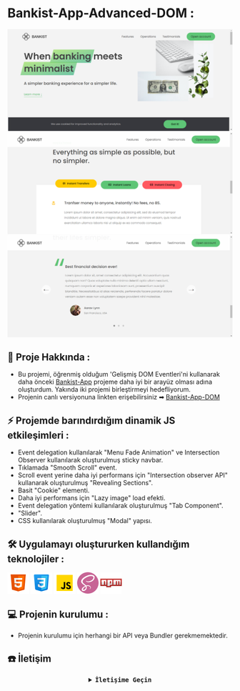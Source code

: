 # Bankist-App-Advanced-DOM :
![Bankist1](./img/Bankist1.png)
![Bankist1](./img/Bankist2.png)
![Bankist1](./img/Bankist3.png)
## 💨 Proje Hakkında :
* Bu projemi, öğrenmiş olduğum 'Gelişmiş DOM Eventleri'ni kullanarak daha önceki <a href="https://github.com/KadirKarabacak/Bankist-App">Bankist-App</a> projeme daha iyi bir arayüz olması adına oluşturdum. Yakında iki projemi birleştirmeyi hedefliyorum.
* Projenin canlı versiyonuna linkten erişebilirsiniz ➡ <a href="https://bankist-app-dom-k.netlify.app/">Bankist-App-DOM</a>

## ⚡ Projemde barındırdığım dinamik JS etkileşimleri :
* Event delegation kullanılarak "Menu Fade Animation" ve Intersection Observer kullanılarak oluşturulmuş sticky navbar.
* Tıklamada "Smooth Scroll" event.
* Scroll event yerine daha iyi performans için "Intersection observer API" kullanarak oluşturulmuş "Revealing Sections".
* Basit "Cookie" elementi.
* Daha iyi performans için "Lazy image" load efekti.
* Event delegation yöntemi kullanılarak oluşturulmuş "Tab Component".
* "Slider".
* CSS kullanılarak oluşturulmuş "Modal" yapısı.
## 🛠 Uygulamayı oluştururken kullandığım teknolojiler :
![Tech-icon](./tech-icons/html-icon.png) ![Tech-icon](./tech-icons/css-icon.png) ![Tech-icon](./tech-icons/js-icon.png) ![Tech-icon](./tech-icons/sass-icon.png) ![Tech-icon](./tech-icons/npm-icon.png)

## 💻 Projenin kurulumu :
* Projenin kurulumu için herhangi bir API veya Bundler gerekmemektedir.
## :phone: İletişim
 <details align="center">
   <summary><b> <samp> İletişime Geçin </samp></b></summary>
   <br>
   <samp>
   <b><h2 style="color: #fc6203">KADIR&nbsp;KARABACAK </h2></b>
   <img src="https://raw.githubusercontent.com/TanZng/TanZng/master/assets/bonefire.gif" width="200"/>
     <br>
     Projenin Linki: <a href="https://github.com/KadirKarabacak/Bankist-App-Dom">Bankist App Advanced DOM</a>
     <br>
     <br>
     LinkedIn: <a href="https://www.linkedin.com/in/kadir-karabacak-/"> LinkedIn Hesabım</a>
     <br>
     Instagram: <a href="https://www.instagram.com/kadir_krbck_/"> Instagram Hesabım</a>
     <br>
     Mail Adresim: <a href="#"> kadirht@hotmail.com</a>
   </samp>
 </details>
